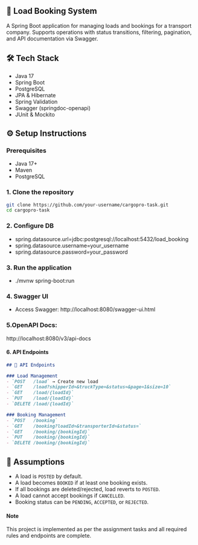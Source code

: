 ## 🚚 Load Booking System

A Spring Boot application for managing loads and bookings for a transport company. Supports operations with status transitions, filtering, pagination, and API documentation via Swagger.

## 🛠️ Tech Stack
- Java 17
- Spring Boot
- PostgreSQL
- JPA & Hibernate
- Spring Validation
- Swagger (springdoc-openapi)
- JUnit & Mockito


## ⚙️ Setup Instructions

### Prerequisites
- Java 17+
- Maven
- PostgreSQL

### 1. Clone the repository
```bash
git clone https://github.com/your-username/cargopro-task.git
cd cargopro-task
```
### 2. Configure DB
- spring.datasource.url=jdbc:postgresql://localhost:5432/load_booking
- spring.datasource.username=your_username
- spring.datasource.password=your_password

### 3. Run the application 
- ./mvnw spring-boot:run

### 4. Swagger UI 
- Access Swagger: http://localhost:8080/swagger-ui.html

### 5.OpenAPI Docs:
http://localhost:8080/v3/api-docs

#### 6. **API Endpoints**
```md
## 📘 API Endpoints

### Load Management
- `POST   /load` → Create new load
- `GET    /load?shipperId=&truckType=&status=&page=1&size=10`
- `GET    /load/{loadId}`
- `PUT    /load/{loadId}`
- `DELETE /load/{loadId}`

### Booking Management
- `POST   /booking`
- `GET    /booking?loadId=&transporterId=&status=`
- `GET    /booking/{bookingId}`
- `PUT    /booking/{bookingId}`
- `DELETE /booking/{bookingId}`

```

## 🧠 Assumptions
- A load is `POSTED` by default.
- A load becomes `BOOKED` if at least one booking exists.
- If all bookings are deleted/rejected, load reverts to `POSTED`.
- A load cannot accept bookings if `CANCELLED`.
- Booking status can be `PENDING`, `ACCEPTED`, or `REJECTED`.

#### Note
This project is implemented as per the assignment tasks and all required rules and endpoints are complete.


